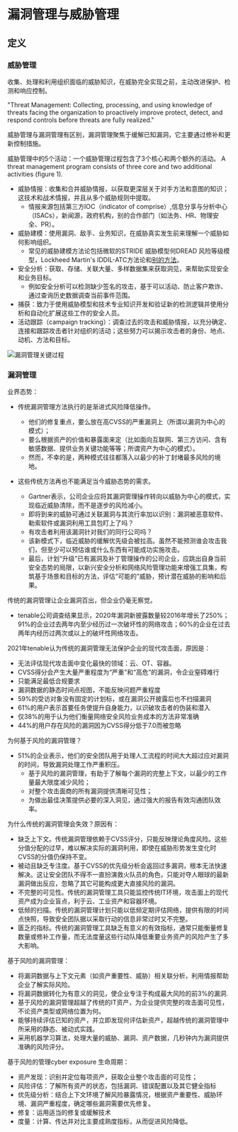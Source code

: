 # 漏洞管理与威胁管理

## 定义

### 威胁管理

收集、处理和利用组织面临的威胁知识，在威胁完全实现之前，主动改进保护、检测和响应控制。

"Threat Management: Collecting, processing, and using knowledge of threats
facing the organization to proactively improve protect, detect, and respond
controls before threats are fully realized."

威胁管理与漏洞管理有区别，漏洞管理聚焦于缓解已知漏洞，它主要通过修补和更新控制措施。


威胁管理中的5个活动：一个威胁管理过程包含了3个核心和两个额外的活动。
A threat management program consists of three core and two additional activities (figure 1).

- 威胁情报：收集和合并威胁情报，以获取更深层关于对手方法和意图的知识；这技术和战术情报，并且从多个威胁规则中提取。
  - 情报来源包括第三方IOC（indicator of comprise）,信息分享与分析中心（ISACs），新闻源，政府机构，别的合作部门（如法务、HR、物理安全、PR）。
- 威胁建模：使用漏洞、敌手、业务知识，在威胁真实发生前来理解一个威胁如何影响组织。
  - 常见的威胁建模方法论包括微软的STRIDE 威胁模型何DREAD 风险等级模型，Lockheed Martin's IDDIL-ATC方法论和[别的方法](https://owasp.org/www-community/Application_Threat_Modeling)。
- 安全分析：获取、存储、关联大量、多样数据集来获取洞见，来帮助实现安全和业务目标。
  - 例如安全分析可以检测缺少签名的攻击，基于可以活动、防止客户欺诈、通过查询历史数据调查当前事件范围。
- 捕获：致力于使用威胁模型和技术专业知识开发和验证新的检测逻辑并使用分析和自动化扩展这些工作的安全人员。
- 活动跟踪（campaign tracking）：调查过去的攻击和威胁情报，以充分确定、连接和跟踪攻击者针对组织的活动；这些努力可以揭示攻击者的身份、地点、动机、方法和目标。


<image src="images/威胁管理/威胁管理关键过程.png" alt="漏洞管理关键过程">

### 漏洞管理
业界态势：
- 传统漏洞管理方法执行的是渐进式风险降低操作。
  - 他们的修复重点，要么放在高CVSS的严重漏洞上（所谓以漏洞为中心的模式）；
  - 要么根据资产的价值和暴露面来定（比如面向互联网、第三方访问、含有敏感数据、提供业务关键功能等等；所谓资产为中心的模式）。
  - 然而，不幸的是，两种模式往往都落入以最少的补丁封堵最多风险的境地。

- 这些传统方法再也不能满足当今威胁态势的需求。
  - Gartner表示，公司企业应将其漏洞管理操作转向以威胁为中心的模式，实现临近威胁清除，而不是逐步的风险减小。
  - 即将到来的威胁可通过关联漏洞与其流行率加以识别：漏洞被恶意软件、勒索软件或漏洞利用工具包盯上了吗？
  - 有攻击者利用该漏洞针对我们的同行公司吗？
  - 该新模式下，临近威胁的缓解优先级会被拉高。虽然不能预测谁会攻击我们，但至少可以预估谁或什么东西有可能成功实施攻击。
  - 最后，计划“升级”已有漏洞及补丁管理操作的公司企业，应跳出自身当前安全态势的局限，以新兴安全分析和网络风险管理功能来增强工具集，构筑基于场景和目标的方法，评估“可能的”威胁，预计潜在威胁的影响和后果。

传统的漏洞管理让企业漏洞百出，但企业仍毫无察觉。
- tenable公司调查结果显示，2020年漏洞新披露数量较2016年增长了250%；91%的企业过去两年内至少经历过一次破坏性的网络攻击；60%的企业在过去两年内经历过两次或以上的破坏性网络攻击。

2021年tenable认为传统的漏洞管理无法保护企业的现代攻击面，原因是：
- 无法评估现代攻击面中变化最快的领域：云、OT、容器。
- CVSS得分会产生大量严重程度为“严重”和“高危”的漏洞，令企业窒碍难行
- 只能满足最低合规要求
- 漏洞数据的静态时间点视图，不能反映问题严重程度
- 59%的受访对象没有固定的计划标，或在漏洞公开披露后也不扫描漏洞
- 61%的用户表示首要任务使提升自身能力，以识破攻击者的伪装和潜入
- 仅38%的用于认为他们衡量网络安全风险业务成本的方法非常准确
- 44%的用户存在风险的漏洞因为CVSS得分低于7.0而被忽略


为何基于风险的漏洞管理？
- 51%的企业表示，他们的安全团队用于处理人工流程的时间大大超过应对漏洞的时间，导致漏洞处理工作严重积压。
  - 基于风险的漏洞管理，有助于了解每个漏洞的完整上下文，以最少的工作量最大限度减少风险；
  - 对整个攻击面商的所有漏洞提供清晰可见性；
  - 为做出最佳决策提供必要的深入洞见，通过强大的报告有效沟通团队效率。

为什么传统的漏洞管理会失效？原因有：
- 缺乏上下文。传统漏洞管理依赖于CVSS评分，只能反映理论角度风险。这些分值分配的过早，难以解决实际的漏洞利用，即使在威胁形势发生变化时CVSS的分值仍保持不变。
- 被动且缺乏专注度。基于CVSS的优先级分析会返回过多漏洞，根本无法快速解决。这让安全团队不得不一直扮演救火队员的角色，只能对夺人眼球的最新漏洞做出反应，忽略了其它可能构成更大直接风险的漏洞。
- 不完整的可见性。传统的漏洞管理工具只能监控传统IT环境，攻击面上的现代资产成为企业盲点，利于云、工业资产和容器环境。
- 低频的扫描。传统的漏洞管理计划只能以低频定期评估网络，提供有限的时间点快照，导致安全团队据以采取行动的信息非常过时又不完整。
- 匮乏的指标。传统的漏洞管理工具缺乏有意义的有效指标，通常只能衡量修复数量或修补工作量，而无法度量这些行动队降低重要业务资产的风险产生了多大影响。

基于风险的漏洞管理：
- 将漏洞数据与上下文元素（如资产重要性、威胁）相关联分析，利用情报帮助企业了解实际风险。
- 将漏洞数据转化为有意义的洞见，使企业专注于构成最大风险的前3%的漏洞.
- 基于风险的漏洞管理超越了传统的IT资产，为企业提供完整的攻击面可见性，不论资产类型或网络位置为何。
- 能够持续评估已知的资产，并立即发现何评估新资产，超越传统的漏洞管理中所采用的静态、被动式实践。
- 采用机器学习算法，处理大量的威胁、漏洞、资产数据，几秒钟内为漏洞提供准确的风险评分。


基于风险的管理cyber exposure 生命周期：
- 资产发现：识别并定位每项资产，获取企业整个攻击面的可见性；
- 风险评估：了解所有资产的状态，包括漏洞、错误配置以及其它健全指标
- 优先级分析：结合上下文环境了解风险暴露情况，根据资产重要性、威胁环境、漏洞严重程度，确定哪些漏洞需要优先修复。
- 修复：运用适当的修复或缓解技术
- 度量：计算、传达并对比主要成熟度指标，从而促进风险降低。
